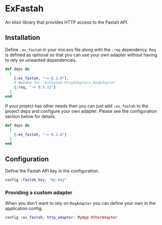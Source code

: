 # ExFastah

An elixir library that provides HTTP access to the Fastah API.

## Installation

Define `:ex_fastah` in your mix.exs file along with the `:req` dependency.
`Req` is defined as optional so that you can use your own adapter without having
to rely on unwanted dependencies.

```elixir
def deps do
  [
    {:ex_fastah, "~> 0.1.0"},
    # Needed for `ExFastah.HttpAdapters.ReqAdapter`
    {:req, "~> 0.5.15"}
  ]
end
```

If your project has other needs then you can just add `:ex_fastah` to the project
deps and configure your own adapter. Please see the configuration section below for details.

```elixir
def deps do
  [
    {:ex_fastah, "~> 0.1.0"}
  ]
end
```

## Configuration

Define the Fastah API key in the configuration.

```elixir
config :fastah_key, "my-key"
````

### Providing a custom adapter

When you don't want to rely on `ReqAdapter` you can define your own in the application config.

```elixir
config :ex_fastah, http_adapter: MyApp.OtherAdapter
```
